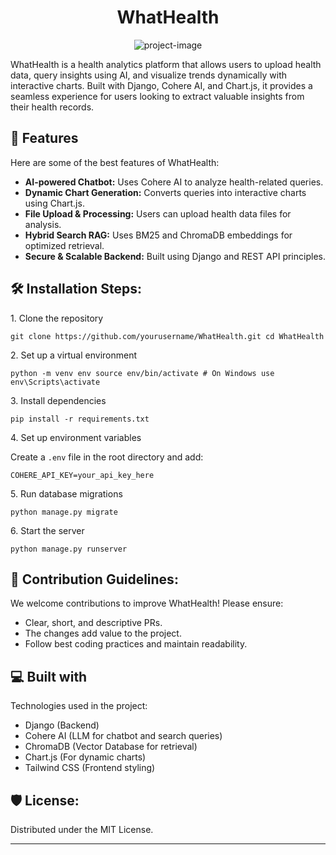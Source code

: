 <h1 align="center" id="title">WhatHealth</h1>

<p align="center">
    <img src="https://socialify.git.ci/fahaddalwai/WhatHealth/image?language=1&logo=https%3A%2F%2Fencrypted-tbn0.gstatic.com%2Fimages%3Fq%3Dtbn%3AANd9GcQfhUhFzRsGczCSLgSEFpvjpkiCjvKminPxqA%26s&name=1&owner=1&stargazers=1&theme=Light)" alt="project-image">
</p>

<p id="description">
    WhatHealth is a health analytics platform that allows users to upload health data, query insights using AI, and visualize trends dynamically with interactive charts. Built with Django, Cohere AI, and Chart.js, it provides a seamless experience for users looking to extract valuable insights from their health records.
</p>

<h2>🧐 Features</h2>

Here are some of the best features of WhatHealth:

*   **AI-powered Chatbot:** Uses Cohere AI to analyze health-related queries.
*   **Dynamic Chart Generation:** Converts queries into interactive charts using Chart.js.
*   **File Upload & Processing:** Users can upload health data files for analysis.
*   **Hybrid Search RAG:** Uses BM25 and ChromaDB embeddings for optimized retrieval.
*   **Secure & Scalable Backend:** Built using Django and REST API principles.

<h2>🛠️ Installation Steps:</h2>

<p>1. Clone the repository</p>

```
git clone https://github.com/yourusername/WhatHealth.git cd WhatHealth
```



<p>2. Set up a virtual environment</p>

```
python -m venv env source env/bin/activate # On Windows use env\Scripts\activate
```

<p>3. Install dependencies</p>

```
pip install -r requirements.txt
```


<p>4. Set up environment variables</p>

Create a `.env` file in the root directory and add:

```
COHERE_API_KEY=your_api_key_here
```


<p>5. Run database migrations</p>

```
python manage.py migrate
```


<p>6. Start the server</p>

```
python manage.py runserver
```


<h2>🍰 Contribution Guidelines:</h2>

We welcome contributions to improve WhatHealth! Please ensure:

*   Clear, short, and descriptive PRs.
*   The changes add value to the project.
*   Follow best coding practices and maintain readability.

<h2>💻 Built with</h2>

Technologies used in the project:

*   Django (Backend)
*   Cohere AI (LLM for chatbot and search queries)
*   ChromaDB (Vector Database for retrieval)
*   Chart.js (For dynamic charts)
*   Tailwind CSS (Frontend styling)

<h2>🛡️ License:</h2>

Distributed under the MIT License.

---
